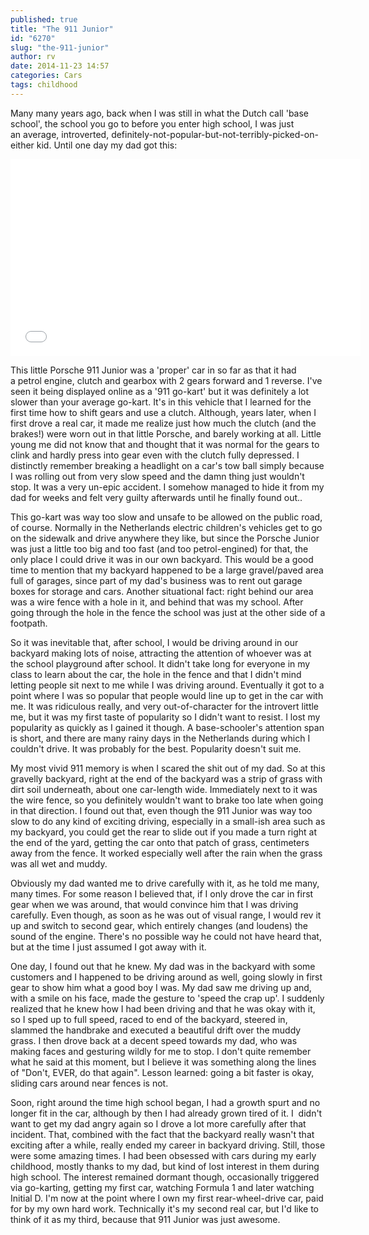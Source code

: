 ```yaml
---
published: true
title: "The 911 Junior"
id: "6270"
slug: "the-911-junior"
author: rv
date: 2014-11-23 14:57
categories: Cars
tags: childhood
---
```

Many many years ago, back when I was still in what the Dutch call 'base school', the school you go to before you enter high school, I was just an average, introverted, definitely-not-popular-but-not-terribly-picked-on-either kid. Until one day my dad got this:

<iframe src="//www.youtube.com/embed/OpBGcYl4Cpk" width="560" height="315" frameborder="0" allowfullscreen="allowfullscreen"></iframe>

This little Porsche 911 Junior was a 'proper' car in so far as that it had a petrol engine, clutch and gearbox with 2 gears forward and 1 reverse. I've seen it being displayed online as a '911 go-kart' but it was definitely a lot slower than your average go-kart. It's in this vehicle that I learned for the first time how to shift gears and use a clutch. Although, years later, when I first drove a real car, it made me realize just how much the clutch (and the brakes!) were worn out in that little Porsche, and barely working at all. Little young me did not know that and thought that it was normal for the gears to clink and hardly press into gear even with the clutch fully depressed. I distinctly remember breaking a headlight on a car's tow ball simply because I was rolling out from very slow speed and the damn thing just wouldn't stop. It was a very un-epic accident. I somehow managed to hide it from my dad for weeks and felt very guilty afterwards until he finally found out..

This go-kart was way too slow and unsafe to be allowed on the public road, of course. Normally in the Netherlands electric children's vehicles get to go on the sidewalk and drive anywhere they like, but since the Porsche Junior was just a little too big and too fast (and too petrol-engined) for that, the only place I could drive it was in our own backyard. This would be a good time to mention that my backyard happened to be a large gravel/paved area full of garages, since part of my dad's business was to rent out garage boxes for storage and cars. Another situational fact: right behind our area was a wire fence with a hole in it, and behind that was my school. After going through the hole in the fence the school was just at the other side of a footpath.

So it was inevitable that, after school, I would be driving around in our backyard making lots of noise, attracting the attention of whoever was at the school playground after school. It didn't take long for everyone in my class to learn about the car, the hole in the fence and that I didn't mind letting people sit next to me while I was driving around. Eventually it got to a point where I was so popular that people would line up to get in the car with me. It was ridiculous really, and very out-of-character for the introvert little me, but it was my first taste of popularity so I didn't want to resist. I lost my popularity as quickly as I gained it though. A base-schooler's attention span is short, and there are many rainy days in the Netherlands during which I couldn't drive. It was probably for the best. Popularity doesn't suit me.

My most vivid 911 memory is when I scared the shit out of my dad. So at this gravelly backyard, right at the end of the backyard was a strip of grass with dirt soil underneath, about one car-length wide. Immediately next to it was the wire fence, so you definitely wouldn't want to brake too late when going in that direction. I found out that, even though the 911 Junior was way too slow to do any kind of exciting driving, especially in a small-ish area such as my backyard, you could get the rear to slide out if you made a turn right at the end of the yard, getting the car onto that patch of grass, centimeters away from the fence. It worked especially well after the rain when the grass was all wet and muddy.

Obviously my dad wanted me to drive carefully with it, as he told me many, many times. For some reason I believed that, if I only drove the car in first gear when we was around, that would convince him that I was driving carefully. Even though, as soon as he was out of visual range, I would rev it up and switch to second gear, which entirely changes (and loudens) the sound of the engine. There's no possible way he could not have heard that, but at the time I just assumed I got away with it.

One day, I found out that he knew. My dad was in the backyard with some customers and I happened to be driving around as well, going slowly in first gear to show him what a good boy I was. My dad saw me driving up and, with a smile on his face, made the gesture to 'speed the crap up'. I suddenly realized that he knew how I had been driving and that he was okay with it, so I sped up to full speed, raced to end of the backyard, steered in, slammed the handbrake and executed a beautiful drift over the muddy grass. I then drove back at a decent speed towards my dad, who was making faces and gesturing wildly for me to stop. I don't quite remember what he said at this moment, but I believe it was something along the lines of "Don't, EVER, do that again". Lesson learned: going a bit faster is okay, sliding cars around near fences is not.

Soon, right around the time high school began, I had a growth spurt and no longer fit in the car, although by then I had already grown tired of it. I  didn't want to get my dad angry again so I drove a lot more carefully after that incident. That, combined with the fact that the backyard really wasn't that exciting after a while, really ended my career in backyard driving. Still, those were some amazing times. I had been obsessed with cars during my early childhood, mostly thanks to my dad, but kind of lost interest in them during high school. The interest remained dormant though, occasionally triggered via go-karting, getting my first car, watching Formula 1 and later watching Initial D. I'm now at the point where I own my first rear-wheel-drive car, paid for by my own hard work. Technically it's my second real car, but I'd like to think of it as my third, because that 911 Junior was just awesome.